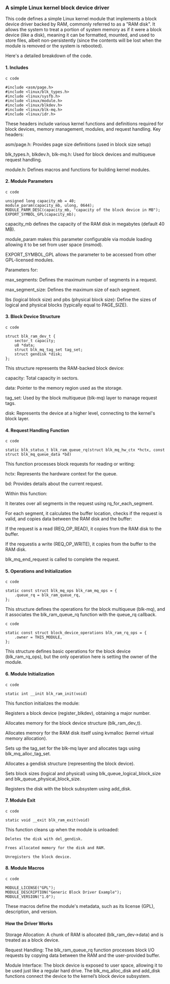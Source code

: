 ### A simple Linux kernel block device driver

This code defines a simple Linux kernel module that implements
a block device driver backed by RAM, commonly referred to as a
"RAM disk". It allows the system to treat a portion of system
memory as if it were a block device (like a disk), meaning it
can be formatted, mounted, and used to store files, albeit
non-persistently (since the contents will be lost when the
module is removed or the system is rebooted).

Here's a detailed breakdown of the code.

#### 1. Includes

	c code

	#include <asm/page.h>
	#include <linux/blk_types.h>
	#include <linux/sysfb.h>
	#include <linux/module.h>
	#include <linux/blkdev.h>
	#include <linux/blk-mq.h>
	#include <linux/idr.h>

These headers include various kernel functions and definitions
required for block devices, memory management, modules, and
request handling. Key headers:

asm/page.h: Provides page size definitions (used in block size
setup)

blk_types.h, blkdev.h, blk-mq.h: Used for block devices and
multiqueue request handling.

module.h: Defines macros and functions for building kernel
modules.

#### 2. Module Parameters

	c code

	unsigned long capacity_mb = 40;
	module_param(capacity_mb, ulong, 0644);
	MODULE_PARM_DESC(capacity_mb, "capacity of the block device in MB");
	EXPORT_SYMBOL_GPL(capacity_mb);

capacity_mb defines the capacity of the RAM disk in megabytes
(default 40 MB).

module_param makes this parameter configurable via module
loading allowing it to be set from user space (insmod).

EXPORT_SYMBOL_GPL allows the parameter to be accessed from
other GPL-licensed modules.

Parameters for:

max_segments: Defines the maximum number of segments in a
request.

max_segment_size: Defines the maximum size of each segment.

lbs (logical block size) and pbs (physical block size): Define
the sizes of logical and physical blocks (typically equal to
PAGE_SIZE).

#### 3. Block Device Structure

	c code

	struct blk_ram_dev_t {
		sector_t capacity;
		u8 *data;
		struct blk_mq_tag_set tag_set;
		struct gendisk *disk;
	};

This structure represents the RAM-backed block device:

capacity: Total capacity in sectors.

data: Pointer to the memory region used as the storage.

tag_set: Used by the block multiqueue (blk-mq) layer to
manage request tags.

disk: Represents the device at a higher level, connecting
to the kernel's block layer.

#### 4. Request Handling Function

	c code

	static blk_status_t blk_ram_queue_rq(struct blk_mq_hw_ctx *hctx, const struct blk_mq_queue_data *bd)

This function processes block requests for reading or writing:

hctx: Represents the hardware context for the queue.

bd: Provides details about the current request.

Within this function:

It iterates over all segments in the request using
rq_for_each_segment.

For each segment, it calculates the buffer location, checks if
the request is valid, and copies data between the RAM disk and
the buffer:

If the request is a read (REQ_OP_READ), it copies from the RAM
disk to the buffer.

If the requestis a write (REQ_OP_WRITE), it copies from the
buffer to the RAM disk.

blk_mq_end_request is called to complete the request.

#### 5. Operations and Initialization

	c code

	static const struct blk_mq_ops blk_ram_mq_ops = {
		.queue_rq = blk_ram_queue_rq,
	};

This structure defines the operations for the block multiqueue
(blk-mq), and it associates the blk_ram_queue_rq function with
the queue_rq callback.

	c code

	static const struct block_device_operations blk_ram_rq_ops = {
		.owner = THIS_MODULE,
	};

This structure defines basic operations for the block device
(blk_ram_rq_ops), but the only operation here is setting the
owner of the module.


#### 6. Module Initialization

	c code

	static int __init blk_ram_init(void)

This function initializes the module:

Registers a block device (register_blkdev), obtaining a major
number.

Allocates memory for the block device structure (blk_ram_dev_t).

Allocates memory for the RAM disk itself using kvmalloc (kernel
virtual memory allocation).

Sets up the tag_set for the blk-mq layer and allocates tags
using blk_mq_alloc_tag_set.

Allocates a gendisk structure (representing the block device).

Sets block sizes (logical and physical) using
blk_queue_logical_block_size and blk_queue_physical_block_size.

Registers the disk with the block subsystem using add_disk.

#### 7. Module Exit

	c code

	static void __exit blk_ram_exit(void)

This function cleans up when the module is unloaded:

	Deletes the disk with del_gendisk.

	Frees allocated memory for the disk and RAM.

	Unregisters the block device.

#### 8. Module Macros

	c code

	MODULE_LICENSE("GPL");
	MODULE_DESCRIPTION("Generic Block Driver Example");
	MODULE_VERSION("1.0");

These macros define the module's metadata, such as its license
(GPL), description, and version.

#### How the Driver Works

Storage Allocation: A chunk of RAM is allocated
(blk_ram_dev->data) and is treated as a block device.

Request Handling: The blk_ram_queue_rq function processes block
I/O requests by copying data between the RAM and the
user-provided buffer.

Module Interface: The block device is exposed to user space,
allowing it to be used just like a regular hard drive. The
blk_mq_alloc_disk and add_disk functions connect the device
to the kernel’s block device subsystem.
